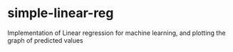 # simple-linear-reg
Implementation of Linear regression for machine learning, and plotting the graph of predicted values
